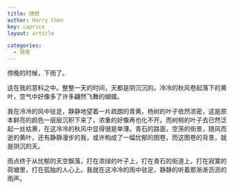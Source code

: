 ```yaml
---
title: 随想
author: Harry Chen
key: caprice
layout: article

categories:
  - 随笔
---
```


  傍晚的时候，下雨了。

  这在我的意料之中。整整一天的时间，天都是阴沉沉的。冷冷的秋风卷起落下的黄叶，空气中好像多了许多翩然飞舞的蝴蝶。

  我在冷冷的风中驻足，静静地望着一片疏朗的青黄。杨树的叶子依然浓密，这是原本鲜亮的颜色一层层沉积下来了，浓重的好像再也化不开。而树梢的叶子去已然泛起一丝枯黄，在这冷冷的秋风中显得很是单薄。青石的路面，空荡的街景，随风而逝的黄叶，还有静静漫步的我，或许构成了一幅忧郁的图卷，而这图卷的背景，就是阴沉的天。

  雨点终于从忧郁的天空飘落，打在浓绿的叶子上，打在青石的街道上，打在寂寞的荷塘里，打在孤独的人心上。我就在这冷冷的雨中驻足，静静的听着那淅淅沥沥的雨声。
